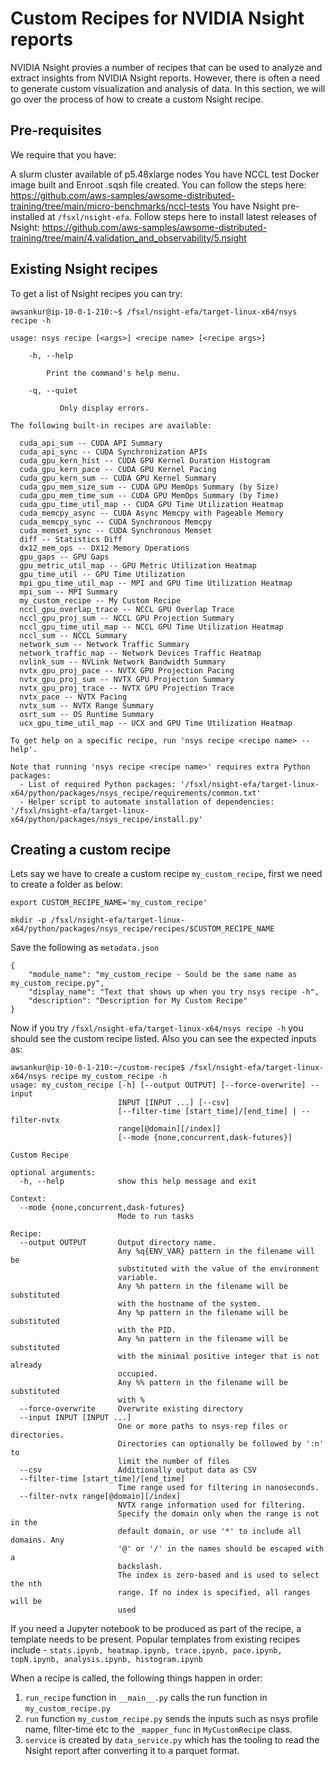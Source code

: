# Custom Recipes for NVIDIA Nsight reports

NVIDIA Nsight provies a number of recipes that can be used to analyze and extract insights from NVIDIA Nsight reports. However, there is often a need to generate custom visualization and analysis of data. In this section, we will go over the process of how to create a custom Nsight recipe.

## Pre-requisites

We require that you have:

A slurm cluster available of p5.48xlarge nodes
You have NCCL test Docker image built and Enroot .sqsh file created. You can follow the steps here: https://github.com/aws-samples/awsome-distributed-training/tree/main/micro-benchmarks/nccl-tests
You have Nsight pre-installed at `/fsxl/nsight-efa`. Follow steps here to install latest releases of Nsight: https://github.com/aws-samples/awsome-distributed-training/tree/main/4.validation_and_observability/5.nsight

## Existing Nsight recipes

To get a list of Nsight recipes you can try:

```
awsankur@ip-10-0-1-210:~$ /fsxl/nsight-efa/target-linux-x64/nsys recipe -h

usage: nsys recipe [<args>] <recipe name> [<recipe args>]

	-h, --help

	    Print the command's help menu.

	-q, --quiet

           Only display errors.

The following built-in recipes are available:

  cuda_api_sum -- CUDA API Summary
  cuda_api_sync -- CUDA Synchronization APIs
  cuda_gpu_kern_hist -- CUDA GPU Kernel Duration Histogram
  cuda_gpu_kern_pace -- CUDA GPU Kernel Pacing
  cuda_gpu_kern_sum -- CUDA GPU Kernel Summary
  cuda_gpu_mem_size_sum -- CUDA GPU MemOps Summary (by Size)
  cuda_gpu_mem_time_sum -- CUDA GPU MemOps Summary (by Time)
  cuda_gpu_time_util_map -- CUDA GPU Time Utilization Heatmap
  cuda_memcpy_async -- CUDA Async Memcpy with Pageable Memory
  cuda_memcpy_sync -- CUDA Synchronous Memcpy
  cuda_memset_sync -- CUDA Synchronous Memset
  diff -- Statistics Diff
  dx12_mem_ops -- DX12 Memory Operations
  gpu_gaps -- GPU Gaps
  gpu_metric_util_map -- GPU Metric Utilization Heatmap
  gpu_time_util -- GPU Time Utilization
  mpi_gpu_time_util_map -- MPI and GPU Time Utilization Heatmap
  mpi_sum -- MPI Summary
  my_custom_recipe -- My Custom Recipe
  nccl_gpu_overlap_trace -- NCCL GPU Overlap Trace
  nccl_gpu_proj_sum -- NCCL GPU Projection Summary
  nccl_gpu_time_util_map -- NCCL GPU Time Utilization Heatmap
  nccl_sum -- NCCL Summary
  network_sum -- Network Traffic Summary
  network_traffic_map -- Network Devices Traffic Heatmap
  nvlink_sum -- NVLink Network Bandwidth Summary
  nvtx_gpu_proj_pace -- NVTX GPU Projection Pacing
  nvtx_gpu_proj_sum -- NVTX GPU Projection Summary
  nvtx_gpu_proj_trace -- NVTX GPU Projection Trace
  nvtx_pace -- NVTX Pacing
  nvtx_sum -- NVTX Range Summary
  osrt_sum -- OS Runtime Summary
  ucx_gpu_time_util_map -- UCX and GPU Time Utilization Heatmap

To get help on a specific recipe, run 'nsys recipe <recipe name> --help'.

Note that running 'nsys recipe <recipe name>' requires extra Python packages:
  - List of required Python packages: '/fsxl/nsight-efa/target-linux-x64/python/packages/nsys_recipe/requirements/common.txt'
  - Helper script to automate installation of dependencies: '/fsxl/nsight-efa/target-linux-x64/python/packages/nsys_recipe/install.py'

```

## Creating a custom recipe

Lets say we have to create a custom recipe `my_custom_recipe`, first we need to create a folder as below:

```
export CUSTOM_RECIPE_NAME='my_custom_recipe'

mkdir -p /fsxl/nsight-efa/target-linux-x64/python/packages/nsys_recipe/recipes/$CUSTOM_RECIPE_NAME
```

Save the following as `metadata.json`

```
{
    "module_name": "my_custom_recipe - Sould be the same name as my_custom_recipe.py",
    "display_name": "Text that shows up when you try nsys recipe -h",
    "description": "Description for My Custom Recipe"
}
```
Now if you try `/fsxl/nsight-efa/target-linux-x64/nsys recipe -h` you should see the custom recipe listed. Also you can see the expected inputs as:

```
awsankur@ip-10-0-1-210:~/custom-recipe$ /fsxl/nsight-efa/target-linux-x64/nsys recipe my_custom_recipe -h
usage: my_custom_recipe [-h] [--output OUTPUT] [--force-overwrite] --input
                        INPUT [INPUT ...] [--csv]
                        [--filter-time [start_time]/[end_time] | --filter-nvtx
                        range[@domain][/index]]
                        [--mode {none,concurrent,dask-futures}]

Custom Recipe

optional arguments:
  -h, --help            show this help message and exit

Context:
  --mode {none,concurrent,dask-futures}
                        Mode to run tasks

Recipe:
  --output OUTPUT       Output directory name.
                        Any %q{ENV_VAR} pattern in the filename will be
                        substituted with the value of the environment
                        variable.
                        Any %h pattern in the filename will be substituted
                        with the hostname of the system.
                        Any %p pattern in the filename will be substituted
                        with the PID.
                        Any %n pattern in the filename will be substituted
                        with the minimal positive integer that is not already
                        occupied.
                        Any %% pattern in the filename will be substituted
                        with %
  --force-overwrite     Overwrite existing directory
  --input INPUT [INPUT ...]
                        One or more paths to nsys-rep files or directories.
                        Directories can optionally be followed by ':n' to
                        limit the number of files
  --csv                 Additionally output data as CSV
  --filter-time [start_time]/[end_time]
                        Time range used for filtering in nanoseconds.
  --filter-nvtx range[@domain][/index]
                        NVTX range information used for filtering.
                        Specify the domain only when the range is not in the
                        default domain, or use '*' to include all domains. Any
                        '@' or '/' in the names should be escaped with a
                        backslash.
                        The index is zero-based and is used to select the nth
                        range. If no index is specified, all ranges will be
                        used
```

If you need a Jupyter notebook to be produced as part of the recipe, a template needs to be present. Popular templates from existing recipes include - `stats.ipynb, heatmap.ipynb, trace.ipynb, pace.ipynb, topN.ipynb, analysis.ipynb, histogram.ipynb`

When a recipe is called, the following things happen in order:

1. `run_recipe` function in `__main__.py` calls the run function in `my_custom_recipe.py`
2. `run` function `my_custom_recipe.py` sends the inputs such as nsys profile name, filter-time etc to the `_mapper_func` in `MyCustomRecipe` class.
3. `service` is created by `data_service.py` which has the tooling to read the Nsight report after converting it to a parquet format.


























